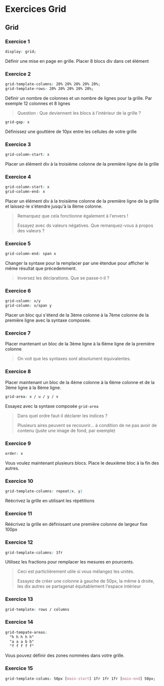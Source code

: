 # Exercices Grid

## Grid

### Exercice 1

```css
display: grid;
```

Définir une mise en page en grille.
Placer 8 blocs div dans cet élément

### Exercice 2

```css
grid-template-columns: 20% 20% 20% 20% 20%;
grid-template-rows: 20% 20% 20% 20% 20%;
```

Définir un nombre de colonnes et un nombre de lignes pour la grille.
Par exemple 12 colonnes et 8 lignes

> Question : Que deviennent les blocs à l'intérieur de la grille ?

```css
grid-gap: x
```

Définissez une gouttière de 10px entre les cellules de votre grille

### Exercice 3

```css
grid-column-start: x
```

Placer un élément div à la troisième colonne de la première ligne de la grille

### Exercice 4

```css
grid-column-start: x
grid-column-end: x
```

Placer un élément div à la troisième colonne de la première ligne de la grille et laissez-le s'étendre jusqu'à la 8ème colonne.

> Remarquez que cela fonctionne également à l'envers !
>
> Essayez avec ds valeurs négatives. Que remarquez-vous à propos des valeurs ?

### Exercice 5

```css
grid-column-end: span x
```

Changer la syntaxe pour la remplacer par une étendue pour afficher le même résultat que précedemment.

> Inversez les déclarations. Que se passe-t-il ?

### Exercice 6

```css
grid-column: x/y
grid-column: x/span y
```

Placer un bloc qui s'étend de la 3ème colonne à la 7ème colonne de la première ligne avec la syntaxe composée.

### Exercice 7

Placer mantenant un bloc de la 3ème ligne à la 6ème ligne de la première colonne

> On voit que les syntaxes sont absolument équivalentes.

### Exercice 8

Placer maintenant un bloc de la 4ème colonne à la 6ème colonne et de la 3ème ligne à la 8ème ligne.

```css
grid-area: x / u / y / v
```

Essayez avec la syntaxe composée `grid-area`

> Dans quel ordre faut-il déclarer les indices ?
>
> Plusieurs aires peuvent se recouvrir... à condition de ne pas avoir de contenu (juste une image de fond, par exemple)

### Exercice 9

```css
order: x
```

Vous voulez maintenant plusieurs blocs.
Place le deuxième bloc à la fin des autres.

### Exercice 10

```css
grid-template-columns: repeat(x, y)
```

Réécrivez la grille en utilisant les répétitions

### Exercice 11

Réécrivez la grille en définissant une première colonne de largeur fixe 100px


### Exercice 12

```css
grid-template-columns: 1fr
```

Utilisez les fractions pour remplacer les mesures en pourcents.

> Ceci est particlièrement utile si vous mélangez les unités.
>
> Essayez de créer une colonne à gauche de 50px, la même à droite, les dix autres se partagenat équitablement l'espace intérieur

### Exercice 13

```css
grid-template: rows / columns
```

### Exercice 14

```css
grid-tempate-areas:
  "h h h h h"
  "a a a b b"
  "f f f f f"
```

Vous pouvez définir des zones nommées dans votre grille.

### Exercice 15

```css
grid-template-colums: 50px [main-start] 1fr 1fr 1fr [main-end] 50px;
```
